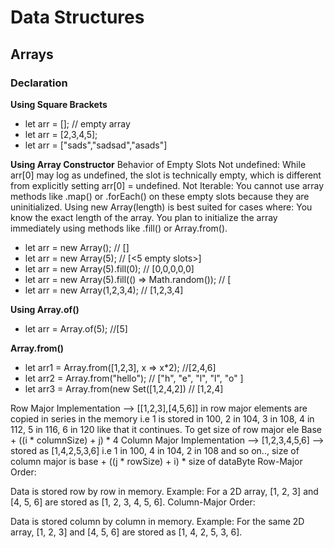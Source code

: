# Data Structures

## Arrays

### Declaration

**Using Square Brackets**
* let arr = []; // empty array 
* let arr = [2,3,4,5];
* let arr = ["sads","sadsad","asads"]

**Using Array Constructor**
Behavior of Empty Slots
Not undefined: While arr[0] may log as undefined, the slot is technically empty, which is different from explicitly setting arr[0] = undefined.
Not Iterable: You cannot use array methods like .map() or .forEach() on these empty slots because they are uninitialized.
Using new Array(length) is best suited for cases where:
You know the exact length of the array.
You plan to initialize the array immediately using methods like .fill() or Array.from().

* let arr = new Array(); // []
* let arr = new Array(5); // [<5 empty slots>]
* let arr = new Array(5).fill(0); // [0,0,0,0,0]
* let arr = new Array(5).fill(() => Math.random()); // [
* let arr = new Array(1,2,3,4); // [1,2,3,4]

**Using Array.of()**
* let arr = Array.of(5); //[5]

**Array.from()**
* let arr1 = Array.from([1,2,3], x => x*2); //[2,4,6]
* let arr2 = Array.from("hello"); // ["h", "e", "l", "l", "o" ]
* let arr3 = Array.from(new Set([1,2,4,2]) // [1,2,4]

Row Major Implementation --> [[1,2,3],[4,5,6]] in row major elements are copied in series in the memory i.e 1 is stored in 100, 2 in 104, 3 in 108, 4 in 112, 5 in 116, 6 in 120 like that it continues. To get size of row major ele Base + ((i * columnSize) + j) * 4
Column Major Implementation --> [1,2,3,4,5,6] --> stored as [1,4,2,5,3,6] i.e 1 in 100, 4 in 104, 2 in 108 and so on.., size of column major is base + ((j * rowSize) + i) * size of dataByte
Row-Major Order:

Data is stored row by row in memory.
Example: For a 2D array, [1, 2, 3] and [4, 5, 6] are stored as [1, 2, 3, 4, 5, 6].
Column-Major Order:

Data is stored column by column in memory.
Example: For the same 2D array, [1, 2, 3] and [4, 5, 6] are stored as [1, 4, 2, 5, 3, 6].

